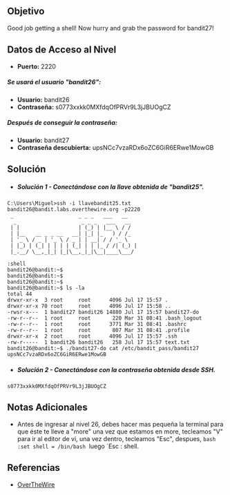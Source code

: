 ## Objetivo
Good job getting a shell! Now hurry and grab the password for bandit27!
## Datos de Acceso al Nivel
- **Puerto:** 2220
##### Se usará el usuario "bandit26":
- **Usuario:** bandit26
- **Contraseña:** s0773xxkk0MXfdqOfPRVr9L3jJBUOgCZ
##### Después de conseguir la contraseña:
- **Usuario:** bandit27
- **Contraseña descubierta:** upsNCc7vzaRDx6oZC6GiR6ERwe1MowGB
## Solución
- ##### Solución 1 - Conectándose con la llave obtenida de "bandit25".
```
C:\Users\Miguel>ssh -i llavebandit25.txt bandit26@bandit.labs.overthewire.org -p2220
 _                     _ _ _   ___   __
  _                     _ _ _   ___   __
 | |                   | (_) | |__ \ / /
 | |__   __ _ _ __   __| |_| |_   ) / /_
 | '_ \ / _ | '_ \ / _ | | __| / / '_ \
 | |_) | (_| | | | | (_| | | |_ / /| (_) |
 |_.__/ \__,_|_| |_|\__,_|_|\__|____\___/

:shell
bandit26@bandit:~$
bandit26@bandit:~$
bandit26@bandit:~$
bandit26@bandit:~$ ls -la
total 44
drwxr-xr-x  3 root     root      4096 Jul 17 15:57 .
drwxr-xr-x 70 root     root      4096 Jul 17 15:58 ..
-rwsr-x---  1 bandit27 bandit26 14880 Jul 17 15:57 bandit27-do
-rw-r--r--  1 root     root       220 Mar 31 08:41 .bash_logout
-rw-r--r--  1 root     root      3771 Mar 31 08:41 .bashrc
-rw-r--r--  1 root     root       807 Mar 31 08:41 .profile
drwxr-xr-x  2 root     root      4096 Jul 17 15:57 .ssh
-rw-r-----  1 bandit26 bandit26   258 Jul 17 15:57 text.txt
bandit26@bandit:~$ ./bandit27-do cat /etc/bandit_pass/bandit27
upsNCc7vzaRDx6oZC6GiR6ERwe1MowGB
```

- ##### Solución 2 - Conectándose con la contraseña obtenida desde SSH.
```
s0773xxkk0MXfdqOfPRVr9L3jJBUOgCZ
```
## Notas Adicionales
- Antes de ingresar al nivel 26, debes hacer mas pequeña la terminal para que éste te lleve a "more" una vez que estamos en more, tecleamos "V" para ir al editor de vi, una vez dentro, tecleamos "Esc", despues, `bash :set shell = /bin/bash`  luego `Esc : shell.
## Referencias
- [OverTheWire](https://overthewire.org/wargames/bandit/bandit1.html)